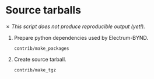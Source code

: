 Source tarballs
===============

✗ _This script does not produce reproducible output (yet!)._

1. Prepare python dependencies used by Electrum-BYND.

    ```
    contrib/make_packages
    ```

2. Create source tarball.

    ```
    contrib/make_tgz
    ```
